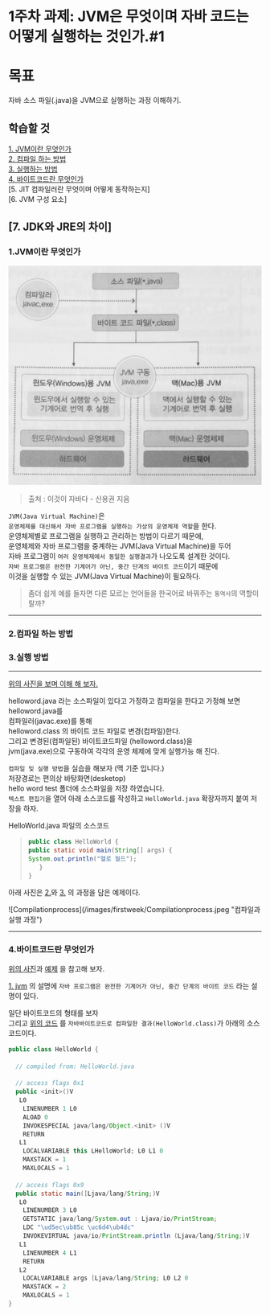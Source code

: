 # 1주차 과제: JVM은 무엇이며 자바 코드는 어떻게 실행하는 것인가.#1

# 목표

자바 소스 파일(.java)을 JVM으로 실행하는 과정 이해하기.

## 학습할 것

[1.   JVM이란 무엇인가](#jvm)   
[2.   컴파일 하는 방법](#compile)   
[3.   실행하는 방법](#howtorun)  
[4.   바이트코드란 무엇인가](#bytecode)   
[5.   JIT 컴파일러란 무엇이며 어떻게 동작하는지]   
[6.   JVM 구성 요소]   

[7.   JDK와 JRE의 차이]   
---


### <div id="jvm"> 1.JVM이란 무엇인가 </div>

![jvm](/images/firstweek/jvm.jpeg "jvm과 컴파일")


>출처 : 이것이 자바다 - 신용권 지음

   `JVM(Java Virtual Machine)`은  
    `운영체제를 대신해서 자바 프로그램을 실행하는 가상의 운영체제 역할`을 한다.   
     운영체제별로 프로그램을 실행하고 관리하는 방법이 다르기 때문에,   
     운영체제와 자바 프로그램을 중계하는 JVM(Java Virtual Machine)을 두어   
     자바 프로그램이 `여러 운영체제에서 동일한 실행결과`가 나오도록 설계한 것이다.   
     `자바 프로그램은 완전한 기계어가 아닌, 중간 단계의 바이트 코드`이기 때문에   
     이것을 실행할 수 있는 JVM(Java Virtual Machine)이 필요하다.  

>좀더 쉽게 예를 들자면 다른 모르는 언어들을 한국어로 바꿔주는 `통역사`의 역할이랄까?  

---

### <div id="compile"> 2.컴파일 하는 방법 </div>  

### <div id="howtorun"> 3.실행 방법 </div>

---
[위의 사진을 보며 이해 해 보자.](#jvm)  

helloword.java 라는 소스파일이 있다고 가정하고  컴파일을 한다고 가정해 보면  
helloword.java를  
컴파일러(javac.exe)를 통해   
helloword.class 의 바이트 코드 파일로 변경(컴파일)한다.   
그리고 변경된(컴파일된) 바이트코드파일 (helloword.class)을  
jvm(java.exe)으로 구동하여 각각의 운영 체제에 맞게 실행가능 해 진다.

`컴파일 및 실행 방법`을 실습을 해보자  (맥 기준 입니다.)  
저장경로는 편의상 바탕화면(desketop)  
hello word test 폴더에 소스파일을 저장 하였습니다.   
`텍스트 편집기`을 열어  아래 소스코드를 작성하고  `HelloWorld.java`  확장자까지 붙여 저장을 하자.    


<div id = "code"> HelloWorld.java 파일의 소스코드 </div>

>```java
>public class HelloWorld {
>public static void main(String[] args) {
>System.out.println("헬로 월드");
>    }
>}
>```
  
아래 사진은 [2.](#compile)와 [3.](#howtorun) 의 과정을 담은 예제이다.
<div id="Compilationprocess"> </div>
![Compilationprocess](/images/firstweek/Compilationprocess.jpeg "컴파일과 실행 과정")

---
### <div id="bytecode"> 4.바이트코드란 무엇인가 </div>

[위의 사진](#jvm)과 
[예제](#Compilationprocess) 을 참고해 보자.  

[1. jvm](#jvm) 의 설명에 `자바 프로그램은 완전한 기계어가 아닌, 중간 단계의 바이트 코드` 라는 설명이 있다.    

일단 바이트코드의 형태를 보자  
그리고 [위의 코드](#code) 를 `자바바이트코드로 컴파일한 결과(HelloWorld.class)`가 아래의 소스코드이다.  

``` java
public class HelloWorld {

  // compiled from: HelloWorld.java

  // access flags 0x1
  public <init>()V
   L0
    LINENUMBER 1 L0
    ALOAD 0
    INVOKESPECIAL java/lang/Object.<init> ()V
    RETURN
   L1
    LOCALVARIABLE this LHelloWorld; L0 L1 0
    MAXSTACK = 1
    MAXLOCALS = 1

  // access flags 0x9
  public static main([Ljava/lang/String;)V
   L0
    LINENUMBER 3 L0
    GETSTATIC java/lang/System.out : Ljava/io/PrintStream;
    LDC "\ud5ec\ub85c \uc6d4\ub4dc"
    INVOKEVIRTUAL java/io/PrintStream.println (Ljava/lang/String;)V
   L1
    LINENUMBER 4 L1
    RETURN
   L2
    LOCALVARIABLE args [Ljava/lang/String; L0 L2 0
    MAXSTACK = 2
    MAXLOCALS = 1
}

```
 

